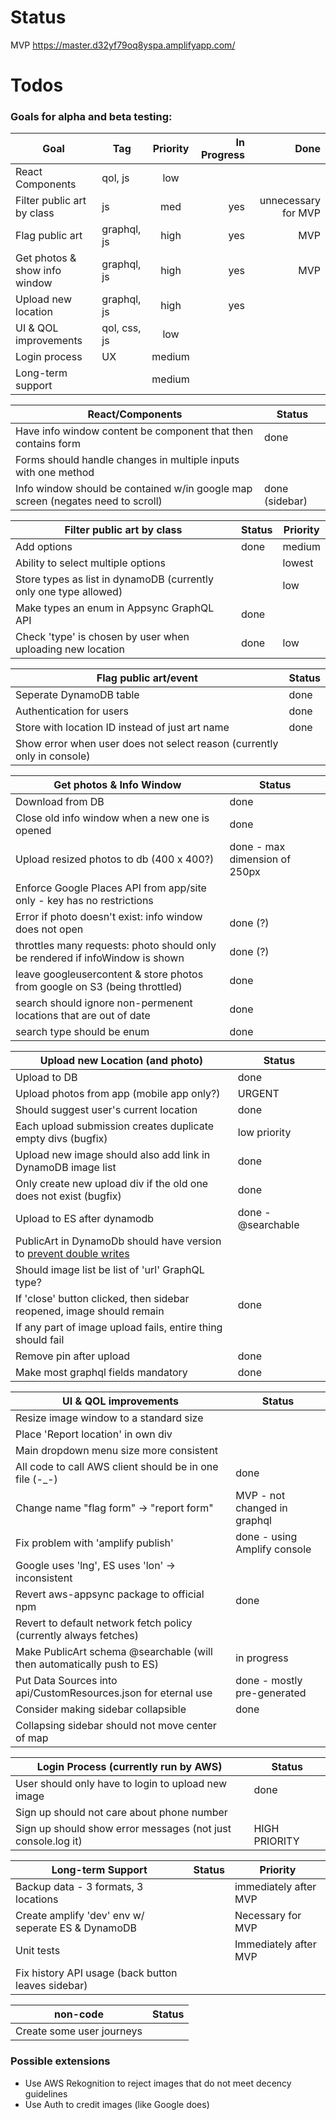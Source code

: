 # Status
MVP
https://master.d32yf79oq8yspa.amplifyapp.com/

# Todos

### Goals for alpha and beta testing:
| Goal                          | Tag          | Priority | In Progress |                Done |
| ----------------------------- | ------------ | :------: | ----------: | ------------------: |
| React Components              | qol, js      |   low    |             |                     |
| Filter public art by class    | js           |   med    |         yes | unnecessary for MVP |
| Flag public art               | graphql, js  |   high   |         yes |                 MVP |
| Get photos & show info window | graphql, js  |   high   |         yes |                 MVP |
| Upload new location           | graphql, js  |   high   |         yes |                     |
| UI & QOL improvements         | qol, css, js |   low    |             |                     |
| Login process                 | UX           |  medium  |             |                     |
| Long-term support             |              |  medium  |             |                     |

| React/Components                                                                | Status         |
| ------------------------------------------------------------------------------- | -------------- |
| Have info window content be component that then contains form                   | done           |
| Forms should handle changes in multiple inputs with one method                  |                |
| Info window should be contained w/in google map screen (negates need to scroll) | done (sidebar) |

| Filter public art by class                                        | Status | Priority |
| ----------------------------------------------------------------- | ------ | -------- |
| Add options                                                       | done   | medium   |
| Ability to select multiple options                                |        | lowest   |
| Store types as list in dynamoDB (currently only one type allowed) |        | low      |
| Make types an enum in Appsync GraphQL API                         | done   |          |
| Check 'type' is chosen by user when uploading new location        | done   | low      |

| Flag public art/event                                                   | Status |
| ----------------------------------------------------------------------- | ------ |
| Seperate DynamoDB table                                                 | done   |
| Authentication for users                                                | done   |
| Store with location ID instead of just art name                         | done   |
| Show error when user does not select reason (currently only in console) |        |

| Get photos & Info Window                                                      | Status                        |
| ----------------------------------------------------------------------------- | ----------------------------- |
| Download from DB                                                              | done                          |
| Close old info window when a new one is opened                                | done                          |
| Upload resized photos to db (400 x 400?)                                      | done - max dimension of 250px |
| Enforce Google Places API from app/site only - key has no restrictions        |                               |
| Error if photo doesn't exist: info window does not open                       | done (?)                      |
| throttles many requests: photo should only be rendered if infoWindow is shown | done (?)                      |
| leave googleusercontent & store photos from google on S3 (being throttled)    | done                          |
| search should ignore non-permenent locations that are out of date             | done                          |
| search type should be enum                                                    | done                          |

| Upload new Location (and photo)                                         | Status             |
| ----------------------------------------------------------------------- | ------------------ |
| Upload to DB                                                            | done               |
| Upload photos from app (mobile app only?)                               | URGENT             |
| Should suggest user's current location                                  | done               |
| Each upload submission creates duplicate empty divs (bugfix)            | low priority       |
| Upload new image should also add link in DynamoDB image list            | done               |
| Only create new upload div if the old one does not exist (bugfix)       | done               |
| Upload to ES after dynamodb                                             | done - @searchable |
| PublicArt in DynamoDb should have version to [prevent double writes][0] |                    |
| Should image list be list of 'url' GraphQL type?                        |                    |
| If 'close' button clicked, then sidebar reopened, image should remain   | done               |
| If any part of image upload fails, entire thing should fail             |                    |
| Remove pin after upload                                                 | done               |
| Make most graphql fields mandatory                                      | done               |


| UI & QOL improvements                                                  | Status                       |
| ---------------------------------------------------------------------- | ---------------------------- |
| Resize image window to a standard size                                 |                              |
| Place 'Report location' in own div                                     |                              |
| Main dropdown menu size more consistent                                |                              |
| All code to call AWS client should be in one file (-_-)                | done                         |
| Change name "flag form" -> "report form"                               | MVP - not changed in graphql |
| Fix problem with 'amplify publish'                                     | done - using Amplify console |
| Google uses 'lng', ES uses 'lon' -> inconsistent                       |                              |
| Revert aws-appsync package to official npm                             | done                         |
| Revert to default network fetch policy (currently always fetches)      |                              |
| Make PublicArt schema @searchable (will then automatically push to ES) | in progress                  |
| Put Data Sources into api/CustomResources.json for eternal use         | done - mostly pre-generated  |
| Consider making sidebar collapsible                                    | done                         |
| Collapsing sidebar should not move center of map                       |                              |

| Login Process (currently run by AWS)                         | Status        |
| ------------------------------------------------------------ | ------------- |
| User should only have to login to upload new image           | done          |
| Sign up should not care about phone number                   |               |
| Sign up should show error messages (not just console.log it) | HIGH PRIORITY |

| Long-term Support                                  | Status | Priority              |
| -------------------------------------------------- | ------ | --------------------- |
| Backup data - 3 formats, 3 locations               |        | immediately after MVP |
| Create amplify 'dev' env w/ seperate ES & DynamoDB |        | Necessary for MVP     |
| Unit tests                                         |        | Immediately after MVP |
| Fix history API usage (back button leaves sidebar) |        |                       |

| non-code                  | Status |
| ------------------------- | ------ |
| Create some user journeys |        |

[0]: https://docs.aws.amazon.com/appsync/latest/devguide/tutorial-dynamodb-resolvers.html#modifying-the-updatepost-resolver-dynamodb-updateitem

### Possible extensions
- Use AWS Rekognition to reject images that do not meet decency guidelines
- Use Auth to credit images (like Google does)